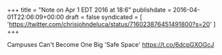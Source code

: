 +++
title = "Note on Apr 1 EDT 2016 at 18:6"
publishdate = 2016-04-01T22:06:09+00:00
draft = false
syndicated = [ 'https://twitter.com/chrisjohndeluca/status/716023876451491800?s=20' ]
+++

Campuses Can't Become One Big 'Safe Space' https://t.co/6dcpGXOGcJ
